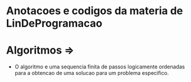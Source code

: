 # Anotacoes e codigos da materia de LinDeProgramacao

# Algoritmos =>
- O algoritmo e uma sequencia finita de passos
logicamente ordenadas para a obtencao de uma solucao
para um problema especifico.

